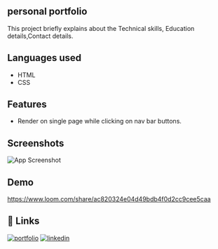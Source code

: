 ## personal portfolio

This project briefly explains about 
the Technical skills, Education details,Contact details.


## Languages used

- HTML
- CSS


## Features

- Render on single page while clicking on nav bar buttons.
## Screenshots

![App Screenshot](https://via.placeholder.com/468x300?text=App+Screenshot+Here)

## Demo

https://www.loom.com/share/ac820324e04d49bdb4f0d2cc9cee5caa


## 🔗 Links
[![portfolio](https://img.shields.io/badge/my_portfolio-000?style=for-the-badge&logo=ko-fi&logoColor=white)](https://github.com/venkattech)
[![linkedin](https://img.shields.io/badge/linkedin-0A66C2?style=for-the-badge&logo=linkedin&logoColor=white)](https://www.linkedin.com/in/venkatesh-amudalapalli-025751151/)


